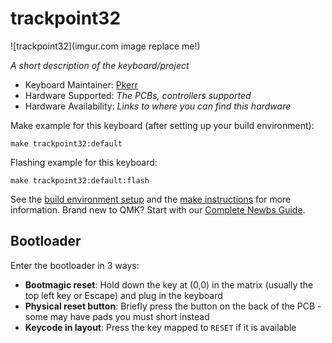 # trackpoint32

![trackpoint32](imgur.com image replace me!)

*A short description of the keyboard/project*

* Keyboard Maintainer: [Pkerr](https://github.com/sky_jun@qq.com)
* Hardware Supported: *The PCBs, controllers supported*
* Hardware Availability: *Links to where you can find this hardware*

Make example for this keyboard (after setting up your build environment):

    make trackpoint32:default

Flashing example for this keyboard:

    make trackpoint32:default:flash

See the [build environment setup](https://docs.qmk.fm/#/getting_started_build_tools) and the [make instructions](https://docs.qmk.fm/#/getting_started_make_guide) for more information. Brand new to QMK? Start with our [Complete Newbs Guide](https://docs.qmk.fm/#/newbs).

## Bootloader

Enter the bootloader in 3 ways:

* **Bootmagic reset**: Hold down the key at (0,0) in the matrix (usually the top left key or Escape) and plug in the keyboard
* **Physical reset button**: Briefly press the button on the back of the PCB - some may have pads you must short instead
* **Keycode in layout**: Press the key mapped to `RESET` if it is available
